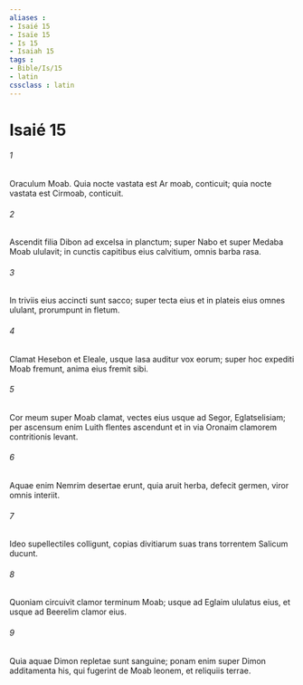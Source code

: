 ```yaml
---
aliases : 
- Isaié 15
- Isaïe 15
- Is 15
- Isaiah 15
tags : 
- Bible/Is/15
- latin
cssclass : latin
---
```


# Isaié 15

###### 1
Oraculum Moab. Quia nocte vastata est Ar moab, conticuit; quia nocte vastata est Cirmoab, conticuit.
###### 2
Ascendit filia Dibon ad excelsa in planctum; super Nabo et super Medaba Moab ululavit; in cunctis capitibus eius calvitium, omnis barba rasa.
###### 3
In triviis eius accincti sunt sacco; super tecta eius et in plateis eius omnes ululant, prorumpunt in fletum.
###### 4
Clamat Hesebon et Eleale, usque Iasa auditur vox eorum; super hoc expediti Moab fremunt, anima eius fremit sibi.
###### 5
Cor meum super Moab clamat, vectes eius usque ad Segor, Eglatselisiam; per ascensum enim Luith flentes ascendunt et in via Oronaim clamorem contritionis levant.
###### 6
Aquae enim Nemrim desertae erunt, quia aruit herba, defecit germen, viror omnis interiit.
###### 7
Ideo supellectiles colligunt, copias divitiarum suas trans torrentem Salicum ducunt.
###### 8
Quoniam circuivit clamor terminum Moab; usque ad Eglaim ululatus eius, et usque ad Beerelim clamor eius.
###### 9
Quia aquae Dimon repletae sunt sanguine; ponam enim super Dimon additamenta his, qui fugerint de Moab leonem, et reliquiis terrae.
